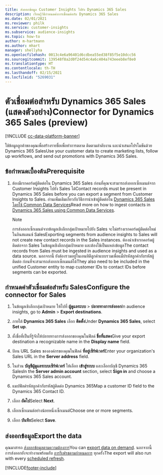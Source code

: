 ```yaml
---
title: ส่งออกข้อมูล Customer Insights ไปยัง Dynamics 365 Sales
description: เรียนรู้วิธีกำหนดค่าการเชื่อมต่อกับ Dynamics 365 Sales
ms.date: 02/01/2021
ms.reviewer: philk
ms.service: customer-insights
ms.subservice: audience-insights
ms.topic: how-to
author: m-hartmann
ms.author: mhart
manager: shellyha
ms.openlocfilehash: 0013c4e6a96401d6cdbea55ed38f85f5e10dcc56
ms.sourcegitcommit: 139548f8a2d0f24d54c4a6c404a743eeeb8ef8e0
ms.translationtype: HT
ms.contentlocale: th-TH
ms.lasthandoff: 02/15/2021
ms.locfileid: "5269031"
---
```

# <a name="connector-for-dynamics-365-sales-preview"></a><span data-ttu-id="48883-103">ตัวเชื่อมต่อสำหรับ Dynamics 365 Sales (แสดงตัวอย่าง)</span><span class="sxs-lookup"><span data-stu-id="48883-103">Connector for Dynamics 365 Sales (preview)</span></span>

[!INCLUDE [cc-data-platform-banner](../includes/cc-data-platform-banner.md)]

<span data-ttu-id="48883-104">ใช้ข้อมูลลูกค้าของคุณเพื่อสร้างรายชื่อเพื่อทำการตลาด ติดตามลำดับงาน และนำเสนอโปรโมชันด้วย Dynamics 365 Sales</span><span class="sxs-lookup"><span data-stu-id="48883-104">Use your customer data to create marketing lists, follow up workflows, and send out promotions with Dynamics 365 Sales.</span></span>

## <a name="prerequisite"></a><span data-ttu-id="48883-105">ข้อกำหนดเบื้องต้น</span><span class="sxs-lookup"><span data-stu-id="48883-105">Prerequisite</span></span>

1. <span data-ttu-id="48883-106">ต้องมีเรกคอร์ดผู้ติดต่อใน Dynamics 365 Sales ก่อนที่คุณจะสามารถส่งออกเซ็กเมนต์จาก Customer Insights ไปยัง Sales ได้</span><span class="sxs-lookup"><span data-stu-id="48883-106">Contact records must be present in Dynamics 365 Sales before you can export a segment from Customer Insights to Sales.</span></span> <span data-ttu-id="48883-107">อ่านเพิ่มเติมเกี่ยวกับวิธีการนำเข้าผู้ติดต่อใน [Dynamics 365 Sales โดยใช้ Common Data Services](connect-power-query.md)</span><span class="sxs-lookup"><span data-stu-id="48883-107">Read more on how to ingest contacts in [Dynamics 365 Sales using Common Data Services](connect-power-query.md).</span></span>

   > [!NOTE]
   > <span data-ttu-id="48883-108">การส่งออกเซ็กเมนต์จากข้อมูลเชิงลึกกลุ่มเป้าหมายไปยัง Sales จะไม่สร้างเรกคอร์ดผู้ติดต่อใหม่ในอินสแตนซ์ Sales</span><span class="sxs-lookup"><span data-stu-id="48883-108">Exporting segments from audience insights to Sales will not create new contact records in the Sales instances.</span></span> <span data-ttu-id="48883-109">ต้องนำเข้าเรกคอร์ดผู้ติดต่อจาก Sales ในข้อมูลเชิงลึกกลุ่มเป้าหมาย และต้องใช้เป็นแหล่งข้อมูล</span><span class="sxs-lookup"><span data-stu-id="48883-109">The contact records from Sales must be ingested in audience insights and used as a data source.</span></span> <span data-ttu-id="48883-110">นอกจากนี้ ยังต้องรวมอยู่ในเอนทิตีลูกค้าแบบรวมเพื่อแม็ปรหัสลูกค้ากับรหัสผู้ติดต่อ ก่อนที่จะสามารถส่งออกเซ็กเมนต์ได้</span><span class="sxs-lookup"><span data-stu-id="48883-110">They also need to be included in the unified Customer entity to map customer IDs to contact IDs before segments can be exported.</span></span>

## <a name="configure-the-connector-for-sales"></a><span data-ttu-id="48883-111">กำหนดค่าตัวเชื่อมต่อสำหรับ Sales</span><span class="sxs-lookup"><span data-stu-id="48883-111">Configure the connector for Sales</span></span>

1. <span data-ttu-id="48883-112">ในข้อมูลเชิงลึกกลุ่มเป้าหมาย ให้ไปที่ **ผู้ดูแลระบบ** > **ปลายทางการส่งออก**</span><span class="sxs-lookup"><span data-stu-id="48883-112">In audience insights, go to **Admin** > **Export destinations**.</span></span>

1. <span data-ttu-id="48883-113">ภายใต้ **Dynamics 365 Sales** เลือก **ติดตั้ง**</span><span class="sxs-lookup"><span data-stu-id="48883-113">Under **Dynamics 365 Sales**, select **Set up**.</span></span>

1. <span data-ttu-id="48883-114">ตั้งชื่อที่เป็นที่รู้จักให้ปลายทางการส่งออกของคุณในฟิลด์ **ชื่อที่แสดง**</span><span class="sxs-lookup"><span data-stu-id="48883-114">Give your export destination a recognizable name in the **Display name** field.</span></span>

1. <span data-ttu-id="48883-115">ป้อน URL Sales ขององค์กรของคุณในฟิลด์ **ที่อยู่เซิร์ฟเวอร์**</span><span class="sxs-lookup"><span data-stu-id="48883-115">Enter your organization's Sales URL in the **Server address** field.</span></span>

1. <span data-ttu-id="48883-116">ในส่วน **บัญชีผู้ดูแลระบบเซิร์ฟเวอร์** ให้เลือก **เข้าสู่ระบบ** และเลือกบัญชี Dynamics 365 Sales</span><span class="sxs-lookup"><span data-stu-id="48883-116">In the **Server admin account** section, select **Sign in** and choose a Dynamics 365 Sales account.</span></span>

1. <span data-ttu-id="48883-117">แมปฟิลด์รหัสลูกค้ากับรหัสผู้ติดต่อ Dynamics 365</span><span class="sxs-lookup"><span data-stu-id="48883-117">Map a customer ID field to the Dynamics 365 Contact ID.</span></span>

1. <span data-ttu-id="48883-118">เลือก **ถัดไป**</span><span class="sxs-lookup"><span data-stu-id="48883-118">Select **Next**.</span></span>

1. <span data-ttu-id="48883-119">เลือกเซ็กเมนต์อย่างน้อยหนึ่งเซ็กเมนต์</span><span class="sxs-lookup"><span data-stu-id="48883-119">Choose one or more segments.</span></span>

1. <span data-ttu-id="48883-120">เลือก **บันทึก**</span><span class="sxs-lookup"><span data-stu-id="48883-120">Select **Save**.</span></span>

## <a name="export-the-data"></a><span data-ttu-id="48883-121">ส่งออกข้อมูล</span><span class="sxs-lookup"><span data-stu-id="48883-121">Export the data</span></span>

<span data-ttu-id="48883-122">คุณมาสารถ [ส่งออกข้อมูลตามความต้องการ](export-destinations.md)</span><span class="sxs-lookup"><span data-stu-id="48883-122">You can [export data on demand](export-destinations.md).</span></span> <span data-ttu-id="48883-123">นอกจากนี้ การส่งออกยังจะทำงานพร้อมกับ [การรีเฟรชตามกำหนดการ](system.md#schedule-tab) ทุกครั้ง</span><span class="sxs-lookup"><span data-stu-id="48883-123">The export will also run with every [scheduled refresh](system.md#schedule-tab).</span></span>


[!INCLUDE[footer-include](../includes/footer-banner.md)]